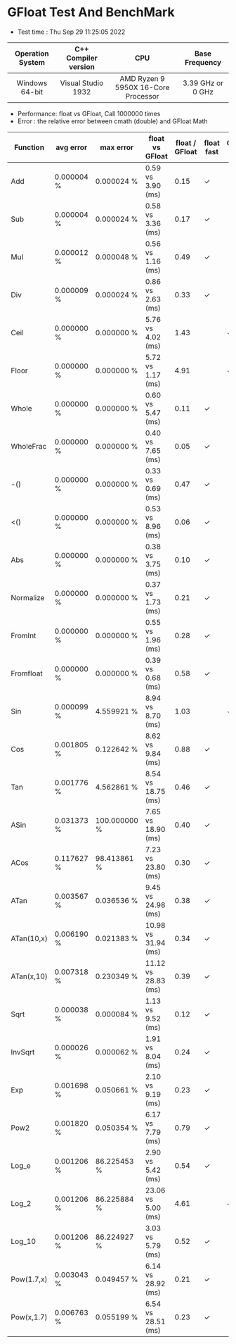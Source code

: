 # GFloat Test And BenchMark
 * Test time : Thu Sep 29 11:25:05 2022

|Operation System| C++ Compiler version |CPU  | Base Frequency  |
|:--:|:--:|:--:|:--:|
|Windows 64-bit|Visual Studio 1932|AMD Ryzen 9 5950X 16-Core Processor            |3.39 GHz or  0 GHz |
 * Performance: float vs GFloat,  Call 1000000 times
 * Error : the relative error between cmath (double) and GFloat Math 

|Function| avg error|max error| float vs GFloat | float / GFloat | float fast| GFloat fast|
|--|--|--|--|--|--|--|
|Add       |  0.000004 %|      0.000024 %| 0.59 vs  3.90  (ms)|0.15|$\checkmark$||
|Sub       |  0.000004 %|      0.000024 %| 0.58 vs  3.36  (ms)|0.17|$\checkmark$||
|Mul       |  0.000012 %|      0.000048 %| 0.56 vs  1.16  (ms)|0.49|$\checkmark$||
|Div       |  0.000009 %|      0.000024 %| 0.86 vs  2.63  (ms)|0.33|$\checkmark$||
|Ceil      |  0.000000 %|      0.000000 %| 5.76 vs  4.02  (ms)|1.43||$\checkmark$|
|Floor     |  0.000000 %|      0.000000 %| 5.72 vs  1.17  (ms)|4.91||$\checkmark$|
|Whole     |  0.000000 %|      0.000000 %| 0.60 vs  5.47  (ms)|0.11|$\checkmark$||
|WholeFrac |  0.000000 %|      0.000000 %| 0.40 vs  7.65  (ms)|0.05|$\checkmark$||
|-()       |  0.000000 %|      0.000000 %| 0.33 vs  0.69  (ms)|0.47|$\checkmark$||
|<()       |  0.000000 %|      0.000000 %| 0.53 vs  8.96  (ms)|0.06|$\checkmark$||
|Abs       |  0.000000 %|      0.000000 %| 0.38 vs  3.75  (ms)|0.10|$\checkmark$||
|Normalize |  0.000000 %|      0.000000 %| 0.37 vs  1.73  (ms)|0.21|$\checkmark$||
|FromInt   |  0.000000 %|      0.000000 %| 0.55 vs  1.96  (ms)|0.28|$\checkmark$||
|Fromfloat |  0.000000 %|      0.000000 %| 0.39 vs  0.68  (ms)|0.58|$\checkmark$||
|Sin       |  0.000099 %|      4.559921 %| 8.94 vs  8.70  (ms)|1.03||$\checkmark$|
|Cos       |  0.001805 %|      0.122642 %| 8.62 vs  9.84  (ms)|0.88|$\checkmark$||
|Tan       |  0.001776 %|      4.562861 %| 8.54 vs 18.75  (ms)|0.46|$\checkmark$||
|ASin      |  0.031373 %|    100.000000 %| 7.65 vs 18.90  (ms)|0.40|$\checkmark$||
|ACos      |  0.117627 %|     98.413861 %| 7.23 vs 23.80  (ms)|0.30|$\checkmark$||
|ATan      |  0.003567 %|      0.036536 %| 9.45 vs 24.98  (ms)|0.38|$\checkmark$||
|ATan(10,x)|  0.006190 %|      0.021383 %|10.98 vs 31.94  (ms)|0.34|$\checkmark$||
|ATan(x,10)|  0.007318 %|      0.230349 %|11.12 vs 28.83  (ms)|0.39|$\checkmark$||
|Sqrt      |  0.000038 %|      0.000084 %| 1.13 vs  9.52  (ms)|0.12|$\checkmark$||
|InvSqrt   |  0.000026 %|      0.000062 %| 1.91 vs  8.04  (ms)|0.24|$\checkmark$||
|Exp       |  0.001698 %|      0.050661 %| 2.10 vs  9.19  (ms)|0.23|$\checkmark$||
|Pow2      |  0.001820 %|      0.050354 %| 6.17 vs  7.79  (ms)|0.79|$\checkmark$||
|Log_e     |  0.001206 %|     86.225453 %| 2.90 vs  5.42  (ms)|0.54|$\checkmark$||
|Log_2     |  0.001206 %|     86.225884 %|23.06 vs  5.00  (ms)|4.61||$\checkmark$|
|Log_10    |  0.001206 %|     86.224927 %| 3.03 vs  5.79  (ms)|0.52|$\checkmark$||
|Pow(1.7,x)|  0.003043 %|      0.049457 %| 6.14 vs 28.92  (ms)|0.21|$\checkmark$||
|Pow(x,1.7)|  0.006763 %|      0.055199 %| 6.54 vs 28.51  (ms)|0.23|$\checkmark$||
